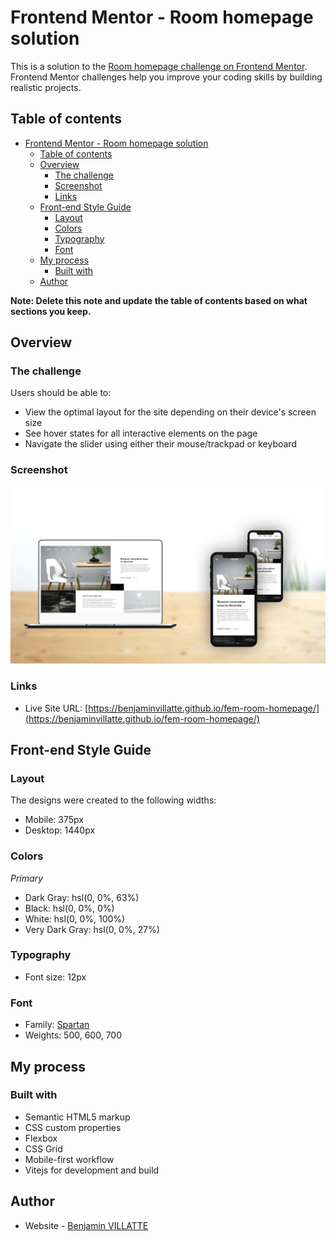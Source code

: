# Frontend Mentor - Room homepage solution

This is a solution to the [Room homepage challenge on Frontend Mentor](https://www.frontendmentor.io/challenges/room-homepage-BtdBY_ENq). Frontend Mentor challenges help you improve your coding skills by building realistic projects. 

## Table of contents

- [Frontend Mentor - Room homepage solution](#frontend-mentor---room-homepage-solution)
  - [Table of contents](#table-of-contents)
  - [Overview](#overview)
    - [The challenge](#the-challenge)
    - [Screenshot](#screenshot)
    - [Links](#links)
  - [Front-end Style Guide](#front-end-style-guide)
    - [Layout](#layout)
    - [Colors](#colors)
    - [Typography](#typography)
    - [Font](#font)
  - [My process](#my-process)
    - [Built with](#built-with)
  - [Author](#author)

**Note: Delete this note and update the table of contents based on what sections you keep.**

## Overview

### The challenge

Users should be able to:

- View the optimal layout for the site depending on their device's screen size
- See hover states for all interactive elements on the page
- Navigate the slider using either their mouse/trackpad or keyboard

### Screenshot

![](./screenshot.jpg)


### Links

- Live Site URL: [https://benjaminvillatte.github.io/fem-room-homepage/](https://benjaminvillatte.github.io/fem-room-homepage/)


## Front-end Style Guide

### Layout

The designs were created to the following widths:

- Mobile: 375px
- Desktop: 1440px

### Colors

_Primary_

- Dark Gray: hsl(0, 0%, 63%)
- Black: hsl(0, 0%, 0%)
- White: hsl(0, 0%, 100%)
- Very Dark Gray: hsl(0, 0%, 27%)

### Typography

- Font size: 12px

### Font

- Family: [Spartan](https://fonts.google.com/specimen/Spartan)
- Weights: 500, 600, 700


## My process

### Built with

- Semantic HTML5 markup
- CSS custom properties
- Flexbox
- CSS Grid
- Mobile-first workflow
- Vitejs for development and build


## Author

- Website - [Benjamin VILLATTE](https://www.benjaminvillatte.fr)

